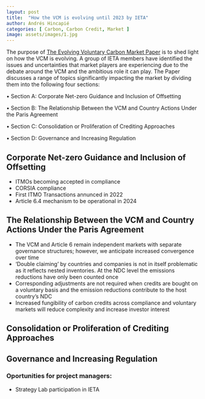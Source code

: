 ```yaml
---
layout: post
title:  "How the VCM is evolving until 2023 by IETA"
author: Andrés Hincapié 
categories: [ Carbon, Carbon Credit, Market ]
image: assets/images/1.jpg
---
```


The purpose of [The Evolving Voluntary Carbon Market Paper](https://www.ieta.org/resources/Resources/Reports/The%20Evolving%20Voluntary%20Carbon%20Market_web.pdf) is to shed light on how the VCM is evolving. A group of IETA members have identified the issues and uncertainties that market players are experiencing due to the debate around the VCM and the ambitious role it can play. The Paper discusses a range of topics significantly impacting the market by dividing them into the following four sections:

• Section A: Corporate Net-zero Guidance and Inclusion of Offsetting

• Section B: The Relationship Between the VCM and Country Actions Under the Paris Agreement

• Section C: Consolidation or Proliferation of Crediting Approaches 

• Section D: Governance and Increasing Regulation


## Corporate Net-zero Guidance and Inclusion of Offsetting

- ITMOs becoming accepted in compliance
- CORSIA compliance
- First ITMO Transactions annunced in 2022
- Article 6.4 mechanism to be operational in 2024

## The Relationship Between the VCM and Country Actions Under the Paris Agreement

- The VCM and Article 6 remain independent markets with separate governance structures; however, we anticipate increased convergence over time
- ‘Double claiming’ by countries and companies is not in itself problematic as it reflects nested inventories. At the NDC level the emissions reductions have only been counted once
- Corresponding adjustments are not required when credits are bought on a voluntary basis and the emission reductions contribute to the host country’s NDC
- Increased fungibility of carbon credits across compliance and voluntary markets will reduce complexity and increase investor interest

## Consolidation or Proliferation of Crediting Approaches



## Governance and Increasing Regulation



### Oportunities for project managers:
- Strategy Lab participation in IETA

